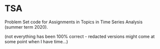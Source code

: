 # TSA
Problem Set code for Assignments in Topics in Time Series Analysis (summer term 2020). 

(not everything has been 100% correct - redacted versions might come at some point when I have time...)
